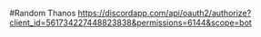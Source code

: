 #Random Thanos
https://discordapp.com/api/oauth2/authorize?client_id=561734227448823838&permissions=6144&scope=bot